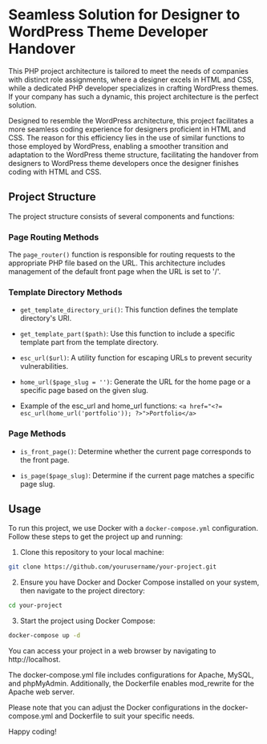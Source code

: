 # Seamless Solution for Designer to WordPress Theme Developer Handover

This PHP project architecture is tailored to meet the needs of companies with distinct role assignments, where a designer excels in HTML and CSS, while a dedicated PHP developer specializes in crafting WordPress themes. If your company has such a dynamic, this project architecture is the perfect solution.

Designed to resemble the WordPress architecture, this project facilitates a more seamless coding experience for designers proficient in HTML and CSS. The reason for this efficiency lies in the use of similar functions to those employed by WordPress, enabling a smoother transition and adaptation to the WordPress theme structure, facilitating the handover from designers to WordPress theme developers once the designer finishes coding with HTML and CSS.
    
## Project Structure

The project structure consists of several components and functions:

### Page Routing Methods

The `page_router()` function is responsible for routing requests to the appropriate PHP file based on the URL. This architecture includes management of the default front page when the URL is set to '/'.

### Template Directory Methods

- `get_template_directory_uri()`: This function defines the template directory's URI.

- `get_template_part($path)`: Use this function to include a specific template part from the template directory.

- `esc_url($url)`: A utility function for escaping URLs to prevent security vulnerabilities.

- `home_url($page_slug = '')`: Generate the URL for the home page or a specific page based on the given slug.

- Example of the esc_url and home_url functions: `<a href="<?= esc_url(home_url('portfolio')); ?>">Portfolio</a>`

### Page Methods

- `is_front_page()`: Determine whether the current page corresponds to the front page.

- `is_page($page_slug)`: Determine if the current page matches a specific page slug.

## Usage

To run this project, we use Docker with a `docker-compose.yml` configuration. Follow these steps to get the project up and running:

1. Clone this repository to your local machine:
```bash
git clone https://github.com/yourusername/your-project.git
```

2. Ensure you have Docker and Docker Compose installed on your system, then navigate to the project directory:
```bash
cd your-project
```

3. Start the project using Docker Compose:
```bash
docker-compose up -d
```

You can access your project in a web browser by navigating to http://localhost.

The docker-compose.yml file includes configurations for Apache, MySQL, and phpMyAdmin. Additionally, the Dockerfile enables mod_rewrite for the Apache web server.

Please note that you can adjust the Docker configurations in the docker-compose.yml and Dockerfile to suit your specific needs.

Happy coding!
